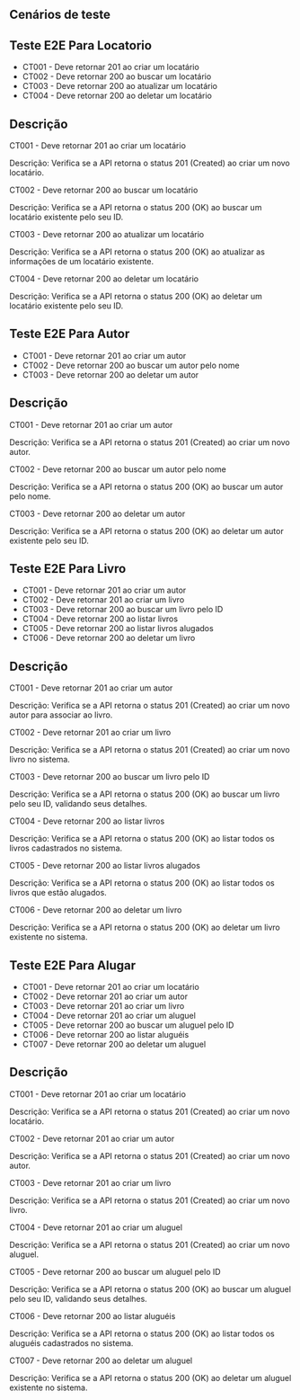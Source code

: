 ## Cenários de teste
## Teste E2E Para Locatorio

- CT001 - Deve retornar 201 ao criar um locatário
- CT002 - Deve retornar 200 ao buscar um locatário
- CT003 - Deve retornar 200 ao atualizar um locatário
- CT004 - Deve retornar 200 ao deletar um locatário

## Descrição

CT001 - Deve retornar 201 ao criar um locatário

Descrição: Verifica se a API retorna o status 201 (Created) ao criar um novo locatário.

CT002 - Deve retornar 200 ao buscar um locatário

Descrição: Verifica se a API retorna o status 200 (OK) ao buscar um locatário existente pelo seu ID.

CT003 - Deve retornar 200 ao atualizar um locatário

Descrição: Verifica se a API retorna o status 200 (OK) ao atualizar as informações de um locatário existente.

CT004 - Deve retornar 200 ao deletar um locatário

Descrição: Verifica se a API retorna o status 200 (OK) ao deletar um locatário existente pelo seu ID.



## Teste E2E Para Autor

- CT001 - Deve retornar 201 ao criar um autor
- CT002 - Deve retornar 200 ao buscar um autor pelo nome
- CT003 - Deve retornar 200 ao deletar um autor

## Descrição


CT001 - Deve retornar 201 ao criar um autor

Descrição: Verifica se a API retorna o status 201 (Created) ao criar um novo autor.

CT002 - Deve retornar 200 ao buscar um autor pelo nome

Descrição: Verifica se a API retorna o status 200 (OK) ao buscar um autor pelo nome.

CT003 - Deve retornar 200 ao deletar um autor

Descrição: Verifica se a API retorna o status 200 (OK) ao deletar um autor existente pelo seu ID.

## Teste E2E Para Livro

- CT001 - Deve retornar 201 ao criar um autor
- CT002 - Deve retornar 201 ao criar um livro
- CT003 - Deve retornar 200 ao buscar um livro pelo ID
- CT004 - Deve retornar 200 ao listar livros
- CT005 - Deve retornar 200 ao listar livros alugados
- CT006 - Deve retornar 200 ao deletar um livro

## Descrição

CT001 - Deve retornar 201 ao criar um autor

Descrição: Verifica se a API retorna o status 201 (Created) ao criar um novo autor para associar ao livro.

CT002 - Deve retornar 201 ao criar um livro

Descrição: Verifica se a API retorna o status 201 (Created) ao criar um novo livro no sistema.

CT003 - Deve retornar 200 ao buscar um livro pelo ID

Descrição: Verifica se a API retorna o status 200 (OK) ao buscar um livro pelo seu ID, validando seus detalhes.

CT004 - Deve retornar 200 ao listar livros

Descrição: Verifica se a API retorna o status 200 (OK) ao listar todos os livros cadastrados no sistema.

CT005 - Deve retornar 200 ao listar livros alugados

Descrição: Verifica se a API retorna o status 200 (OK) ao listar todos os livros que estão alugados.

CT006 - Deve retornar 200 ao deletar um livro

Descrição: Verifica se a API retorna o status 200 (OK) ao deletar um livro existente no sistema.

## Teste E2E Para Alugar

- CT001 - Deve retornar 201 ao criar um locatário
- CT002 - Deve retornar 201 ao criar um autor
- CT003 - Deve retornar 201 ao criar um livro
- CT004 - Deve retornar 201 ao criar um aluguel
- CT005 - Deve retornar 200 ao buscar um aluguel pelo ID
- CT006 - Deve retornar 200 ao listar aluguéis
- CT007 - Deve retornar 200 ao deletar um aluguel

## Descrição

CT001 - Deve retornar 201 ao criar um locatário

Descrição: Verifica se a API retorna o status 201 (Created) ao criar um novo locatário.

CT002 - Deve retornar 201 ao criar um autor

Descrição: Verifica se a API retorna o status 201 (Created) ao criar um novo autor.

CT003 - Deve retornar 201 ao criar um livro

Descrição: Verifica se a API retorna o status 201 (Created) ao criar um novo livro.

CT004 - Deve retornar 201 ao criar um aluguel

Descrição: Verifica se a API retorna o status 201 (Created) ao criar um novo aluguel.

CT005 - Deve retornar 200 ao buscar um aluguel pelo ID

Descrição: Verifica se a API retorna o status 200 (OK) ao buscar um aluguel pelo seu ID, validando seus detalhes.

CT006 - Deve retornar 200 ao listar aluguéis

Descrição: Verifica se a API retorna o status 200 (OK) ao listar todos os aluguéis cadastrados no sistema.

CT007 - Deve retornar 200 ao deletar um aluguel

Descrição: Verifica se a API retorna o status 200 (OK) ao deletar um aluguel existente no sistema.